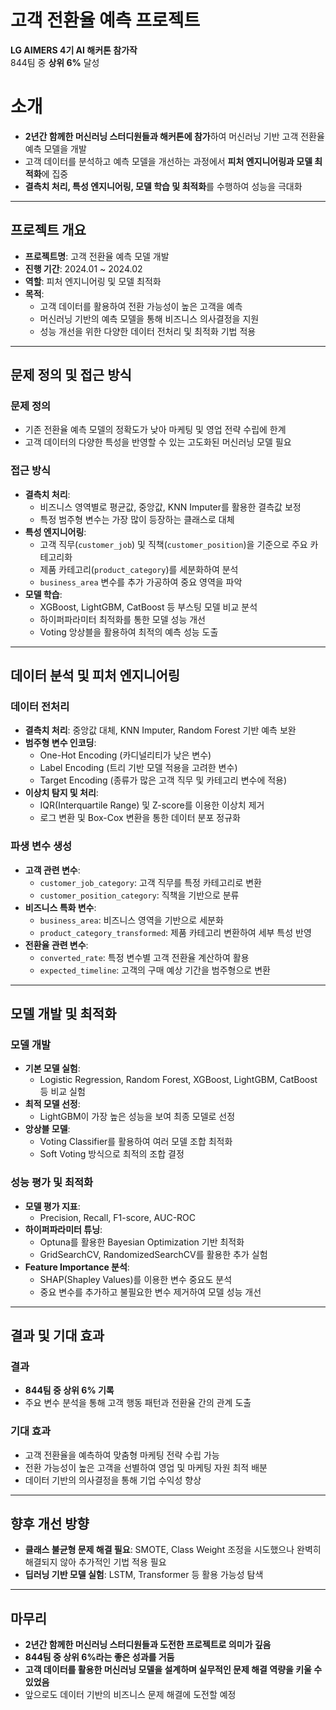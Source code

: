 # 고객 전환율 예측 프로젝트

**LG AIMERS 4기 AI 해커톤 참가작**\
844팀 중 **상위 6%** 달성

# 소개

- **2년간 함께한 머신러닝 스터디원들과 해커톤에 참가**하여 머신러닝 기반 고객 전환율 예측 모델을 개발
- 고객 데이터를 분석하고 예측 모델을 개선하는 과정에서 **피처 엔지니어링과 모델 최적화**에 집중
- **결측치 처리, 특성 엔지니어링, 모델 학습 및 최적화**를 수행하여 성능을 극대화

---

## 프로젝트 개요

- **프로젝트명**: 고객 전환율 예측 모델 개발
- **진행 기간**: 2024.01 \~ 2024.02
- **역할**: 피처 엔지니어링 및 모델 최적화
- **목적**:
  - 고객 데이터를 활용하여 전환 가능성이 높은 고객을 예측
  - 머신러닝 기반의 예측 모델을 통해 비즈니스 의사결정을 지원
  - 성능 개선을 위한 다양한 데이터 전처리 및 최적화 기법 적용

---

## 문제 정의 및 접근 방식

### 문제 정의

- 기존 전환율 예측 모델의 정확도가 낮아 마케팅 및 영업 전략 수립에 한계
- 고객 데이터의 다양한 특성을 반영할 수 있는 고도화된 머신러닝 모델 필요

### 접근 방식

- **결측치 처리**:
  - 비즈니스 영역별로 평균값, 중앙값, KNN Imputer를 활용한 결측값 보정
  - 특정 범주형 변수는 가장 많이 등장하는 클래스로 대체
- **특성 엔지니어링**:
  - 고객 직무(`customer_job`) 및 직책(`customer_position`)을 기준으로 주요 카테고리화
  - 제품 카테고리(`product_category`)를 세분화하여 분석
  - `business_area` 변수를 추가 가공하여 중요 영역을 파악
- **모델 학습**:
  - XGBoost, LightGBM, CatBoost 등 부스팅 모델 비교 분석
  - 하이퍼파라미터 최적화를 통한 모델 성능 개선
  - Voting 앙상블을 활용하여 최적의 예측 성능 도출

---

## 데이터 분석 및 피처 엔지니어링

### 데이터 전처리

- **결측치 처리**: 중앙값 대체, KNN Imputer, Random Forest 기반 예측 보완
- **범주형 변수 인코딩**:
  - One-Hot Encoding (카디널리티가 낮은 변수)
  - Label Encoding (트리 기반 모델 적용을 고려한 변수)
  - Target Encoding (종류가 많은 고객 직무 및 카테고리 변수에 적용)
- **이상치 탐지 및 처리**:
  - IQR(Interquartile Range) 및 Z-score를 이용한 이상치 제거
  - 로그 변환 및 Box-Cox 변환을 통한 데이터 분포 정규화

### 파생 변수 생성

- **고객 관련 변수**:
  - `customer_job_category`: 고객 직무를 특정 카테고리로 변환
  - `customer_position_category`: 직책을 기반으로 분류
- **비즈니스 특화 변수**:
  - `business_area`: 비즈니스 영역을 기반으로 세분화
  - `product_category_transformed`: 제품 카테고리 변환하여 세부 특성 반영
- **전환율 관련 변수**:
  - `converted_rate`: 특정 변수별 고객 전환율 계산하여 활용
  - `expected_timeline`: 고객의 구매 예상 기간을 범주형으로 변환

---

## 모델 개발 및 최적화

### 모델 개발

- **기본 모델 실험**:
  - Logistic Regression, Random Forest, XGBoost, LightGBM, CatBoost 등 비교 실험
- **최적 모델 선정**:
  - LightGBM이 가장 높은 성능을 보여 최종 모델로 선정
- **앙상블 모델**:
  - Voting Classifier를 활용하여 여러 모델 조합 최적화
  - Soft Voting 방식으로 최적의 조합 결정

### 성능 평가 및 최적화

- **모델 평가 지표**:
  - Precision, Recall, F1-score, AUC-ROC
- **하이퍼파라미터 튜닝**:
  - Optuna를 활용한 Bayesian Optimization 기반 최적화
  - GridSearchCV, RandomizedSearchCV를 활용한 추가 실험
- **Feature Importance 분석**:
  - SHAP(Shapley Values)를 이용한 변수 중요도 분석
  - 중요 변수를 추가하고 불필요한 변수 제거하여 모델 성능 개선

---

## 결과 및 기대 효과

### 결과

- **844팀 중 상위 6% 기록**
- 주요 변수 분석을 통해 고객 행동 패턴과 전환율 간의 관계 도출

### 기대 효과

- 고객 전환율을 예측하여 맞춤형 마케팅 전략 수립 가능
- 전환 가능성이 높은 고객을 선별하여 영업 및 마케팅 자원 최적 배분
- 데이터 기반의 의사결정을 통해 기업 수익성 향상

---

## 향후 개선 방향

- **클래스 불균형 문제 해결 필요**: SMOTE, Class Weight 조정을 시도했으나 완벽히 해결되지 않아 추가적인 기법 적용 필요
- **딥러닝 기반 모델 실험**: LSTM, Transformer 등 활용 가능성 탐색

---

## 마무리

- **2년간 함께한 머신러닝 스터디원들과 도전한 프로젝트로 의미가 깊음**
- **844팀 중 상위 6%라는 좋은 성과를 거둠**
- **고객 데이터를 활용한 머신러닝 모델을 설계하며 실무적인 문제 해결 역량을 키울 수 있었음**
- 앞으로도 데이터 기반의 비즈니스 문제 해결에 도전할 예정

